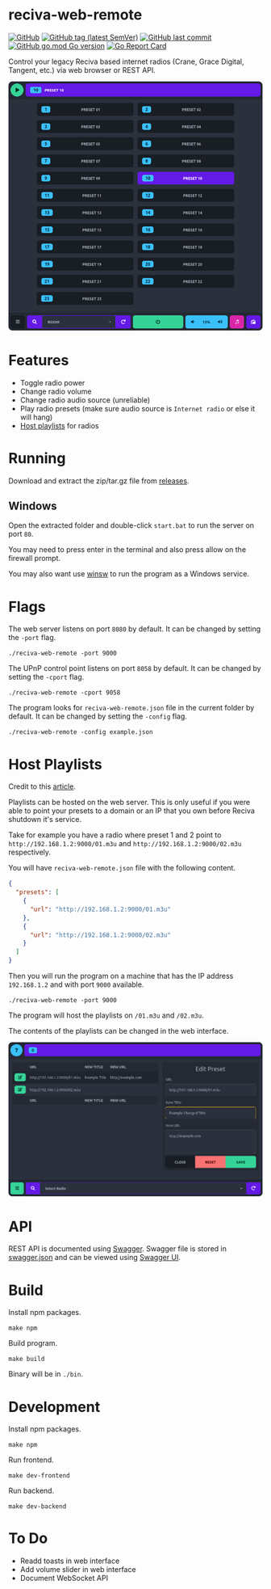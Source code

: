 # reciva-web-remote

[![GitHub](https://img.shields.io/github/license/itsnotgoodname/reciva-web-remote)](./LICENSE)
[![GitHub tag (latest SemVer)](https://img.shields.io/github/v/tag/itsnotgoodname/reciva-web-remote)](https://github.com/ItsNotGoodName/reciva-web-remote/tags)
[![GitHub last commit](https://img.shields.io/github/last-commit/itsnotgoodname/reciva-web-remote)](https://github.com/ItsNotGoodName/reciva-web-remote)
[![GitHub go.mod Go version](https://img.shields.io/github/go-mod/go-version/itsnotgoodname/reciva-web-remote)](./go.mod)
[![Go Report Card](https://goreportcard.com/badge/github.com/ItsNotGoodName/reciva-web-remote)](https://goreportcard.com/report/github.com/ItsNotGoodName/reciva-web-remote)

Control your legacy Reciva based internet radios (Crane, Grace Digital, Tangent, etc.) via web browser or REST API.

![Desktop Demo](/assets/desktop-demo.png)

# Features

- Toggle radio power
- Change radio volume
- Change radio audio source (unreliable)
- Play radio presets (make sure audio source is `Internet radio` or else it will hang)
- [Host playlists](#host-playlists) for radios

# Running

Download and extract the zip/tar.gz file from [releases](https://github.com/ItsNotGoodName/reciva-web-remote/releases).

## Windows

Open the extracted folder and double-click `start.bat` to run the server on port `80`.

You may need to press enter in the terminal and also press allow on the firewall prompt.

You may also want use [winsw](https://github.com/winsw/winsw) to run the program as a Windows service.

# Flags

The web server listens on port `8080` by default. It can be changed by setting the `-port` flag.

```
./reciva-web-remote -port 9000
```

The UPnP control point listens on port `8058` by default. It can be changed by setting the `-cport` flag.

```
./reciva-web-remote -cport 9058
```

The program looks for `reciva-web-remote.json` file in the current folder by default. It can be changed by setting the `-config` flag.

```
./reciva-web-remote -config example.json
```

# Host Playlists

Credit to this [article](https://swling.com/blog/2021/03/how-to-give-your-reciva-wifi-radio-a-second-life-before-the-service-closes-on-april-30-2021/).

Playlists can be hosted on the web server.
This is only useful if you were able to point your presets to a domain or an IP that you own before Reciva shutdown it's service.

Take for example you have a radio where preset 1 and 2 point to `http://192.168.1.2:9000/01.m3u` and `http://192.168.1.2:9000/02.m3u` respectively.

You will have `reciva-web-remote.json` file with the following content.

```json
{
  "presets": [
    {
      "url": "http://192.168.1.2:9000/01.m3u"
    },
    {
      "url": "http://192.168.1.2:9000/02.m3u"
    }
  ]
}
```

Then you will run the program on a machine that has the IP address `192.168.1.2` and with port `9000` available.

```
./reciva-web-remote -port 9000
```

The program will host the playlists on `/01.m3u` and `/02.m3u`.

The contents of the playlists can be changed in the web interface.

![Edit Demo](/assets/desktop-edit-demo.png)

# API

REST API is documented using [Swagger](https://swagger.io/).
Swagger file is stored in [swagger.json](./docs/swagger/swagger.json) and can be viewed using
[Swagger UI](https://petstore.swagger.io/?url=https://raw.githubusercontent.com/ItsNotGoodName/reciva-web-remote/master/docs/swagger/swagger.json).

# Build

Install npm packages.

```
make npm
```

Build program.

```
make build
```

Binary will be in `./bin`.

# Development

Install npm packages.

```
make npm
```

Run frontend.

```
make dev-frontend
```

Run backend.

```
make dev-backend
```

# To Do

- Readd toasts in web interface
- Add volume slider in web interface
- Document WebSocket API
